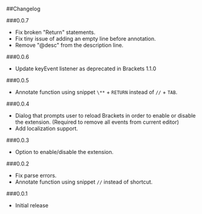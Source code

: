 ##Changelog

###0.0.7
- Fix broken "Return" statements.
- Fix tiny issue of adding an empty line before annotation.
- Remove "@desc" from the description line.

###0.0.6
- Update keyEvent listener as deprecated in Brackets 1.1.0

###0.0.5
- Annotate function using snippet `\**` + `RETURN` instead of `//` + `TAB`.

###0.0.4
- Dialog that prompts user to reload Brackets in order to enable or disable the extension. (Required to remove all events from current editor)
- Add localization support.

###0.0.3
- Option to enable/disable the extension.

###0.0.2
- Fix parse errors.
- Annotate function using snippet `//` instead of shortcut.

###0.0.1
- Initial release